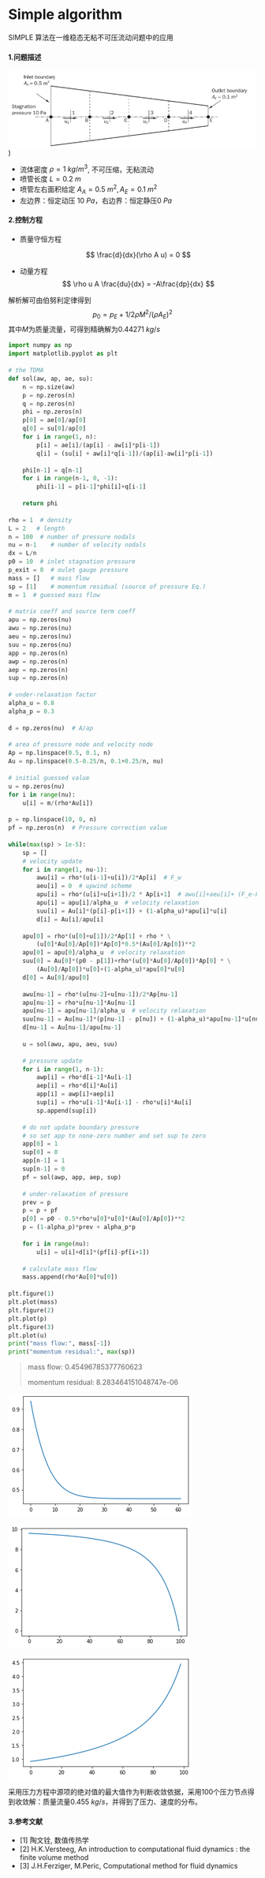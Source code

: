 # Simple algorithm


SIMPLE 算法在一维稳态无粘不可压流动问题中的应用

<!--more-->

#### 1.问题描述

![](/images/simple-algorithm/problem.jpg))

- 流体密度 $\rho = 1\ kg/m^3$, 不可压缩，无粘流动
- 喷管长度 $L = 0.2\ m$
- 喷管左右面积给定 $A_{A} = 0.5\ m^2, A_{E} = 0.1\ m^2$
- 左边界：恒定动压 $10\ Pa$，右边界：恒定静压$0\ Pa$

#### 2.控制方程

- 质量守恒方程
  
  $$
  \frac{d}{dx}(\rho A u) = 0
  $$
  
- 动量方程
  $$
  \rho u A \frac{du}{dx} = -A\frac{dp}{dx}
  $$

解析解可由伯努利定律得到
$$
p_0 = p_E + 1/2\rho M^2/(\rho A_E)^2
$$
其中$M$为质量流量，可得到精确解为$0.44271\ kg/s$


```python
import numpy as np
import matplotlib.pyplot as plt

# the TDMA
def sol(aw, ap, ae, su):
    n = np.size(aw)
    p = np.zeros(n)
    q = np.zeros(n)
    phi = np.zeros(n)
    p[0] = ae[0]/ap[0]
    q[0] = su[0]/ap[0]
    for i in range(1, n):
        p[i] = ae[i]/(ap[i] - aw[i]*p[i-1])
        q[i] = (su[i] + aw[i]*q[i-1])/(ap[i]-aw[i]*p[i-1])

    phi[n-1] = q[n-1]
    for i in range(n-1, 0, -1):
        phi[i-1] = p[i-1]*phi[i]+q[i-1]

    return phi

rho = 1  # density
L = 2   # length
n = 100  # number of pressure nodals
nu = n-1    # number of velocity nodals
dx = L/n
p0 = 10  # inlet stagnation pressure
p_exit = 0  # oulet gauge pressure
mass = []   # mass flow
sp = [1]    # momentum residual (source of pressure Eq.)
m = 1  # guessed mass flow

# matrix coeff and source term coeff
apu = np.zeros(nu)
awu = np.zeros(nu)
aeu = np.zeros(nu)
suu = np.zeros(nu)
app = np.zeros(n)
awp = np.zeros(n)
aep = np.zeros(n)
sup = np.zeros(n)

# under-relaxation factor
alpha_u = 0.8
alpha_p = 0.3

d = np.zeros(nu)  # A/ap

# area of pressure node and velocity node
Ap = np.linspace(0.5, 0.1, n)
Au = np.linspace(0.5-0.25/n, 0.1+0.25/n, nu)

# initial guessed value
u = np.zeros(nu)
for i in range(nu):
    u[i] = m/(rho*Au[i])

p = np.linspace(10, 0, n)
pf = np.zeros(n)  # Pressure correction value

while(max(sp) > 1e-5):
    sp = []
    # velocity update
    for i in range(1, nu-1):
        awu[i] = rho*(u[i-1]+u[i])/2*Ap[i]  # F_w
        aeu[i] = 0  # upwind scheme
        apu[i] = rho*(u[i]+u[i+1])/2 * Ap[i+1]  # awu[i]+aeu[i]+ (F_e-F_w)
        apu[i] = apu[i]/alpha_u  # velocity relaxation
        suu[i] = Au[i]*(p[i]-p[i+1]) + (1-alpha_u)*apu[i]*u[i]
        d[i] = Au[i]/apu[i]

    apu[0] = rho*(u[0]+u[1])/2*Ap[1] + rho * \
        (u[0]*Au[0]/Ap[0])*Ap[0]*0.5*(Au[0]/Ap[0])**2
    apu[0] = apu[0]/alpha_u  # velocity relaxation
    suu[0] = Au[0]*(p0 - p[1])+rho*(u[0]*Au[0]/Ap[0])*Ap[0] * \
        (Au[0]/Ap[0])*u[0]+(1-alpha_u)*apu[0]*u[0]
    d[0] = Au[0]/apu[0]

    awu[nu-1] = rho*(u[nu-2]+u[nu-1])/2*Ap[nu-1]
    apu[nu-1] = rho*u[nu-1]*Au[nu-1]
    apu[nu-1] = apu[nu-1]/alpha_u  # velocity relaxation
    suu[nu-1] = Au[nu-1]*(p[nu-1] - p[nu]) + (1-alpha_u)*apu[nu-1]*u[nu-1]
    d[nu-1] = Au[nu-1]/apu[nu-1]

    u = sol(awu, apu, aeu, suu)

    # pressure update
    for i in range(1, n-1):
        awp[i] = rho*d[i-1]*Au[i-1]
        aep[i] = rho*d[i]*Au[i]
        app[i] = awp[i]+aep[i]
        sup[i] = rho*u[i-1]*Au[i-1] - rho*u[i]*Au[i]
        sp.append(sup[i])

    # do not update boundary pressure
    # so set app to none-zero number and set sup to zero
    app[0] = 1
    sup[0] = 0
    app[n-1] = 1
    sup[n-1] = 0
    pf = sol(awp, app, aep, sup)

    # under-relaxation of pressure
    prev = p
    p = p + pf
    p[0] = p0 - 0.5*rho*u[0]*u[0]*(Au[0]/Ap[0])**2
    p = (1-alpha_p)*prev + alpha_p*p

    for i in range(nu):
        u[i] = u[i]+d[i]*(pf[i]-pf[i+1])

    # calculate mass flow
    mass.append(rho*Au[0]*u[0])

plt.figure(1)
plt.plot(mass)
plt.figure(2)
plt.plot(p)
plt.figure(3)
plt.plot(u)
print("mass flow:", mass[-1])
print("momentum residual:", max(sp))
```

> mass flow: 0.45496785377760623
>
> momentum residual: 8.283464151048747e-06



![mass flow](/images/simple-algorithm/output_1_1.png)



![pressure](/images/simple-algorithm/output_1_2.png)



![velocity](/images/simple-algorithm/output_1_3.png)

采用压力方程中源项的绝对值的最大值作为判断收敛依据，采用100个压力节点得到收敛解：质量流量$0.455\ kg/s$，并得到了压力、速度的分布。



#### 3.参考文献

- [1]  陶文铨, 数值传热学
- [2] H.K.Versteeg, An introduction to computational fluid dynamics : the finite volume method
- [3] J.H.Ferziger, M.Peric, Computational method for fluid dynamics
